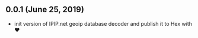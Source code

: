 ## 0.0.1 (June 25, 2019)

- init version of IPIP.net geoip database decoder and publish it to Hex with ❤️


